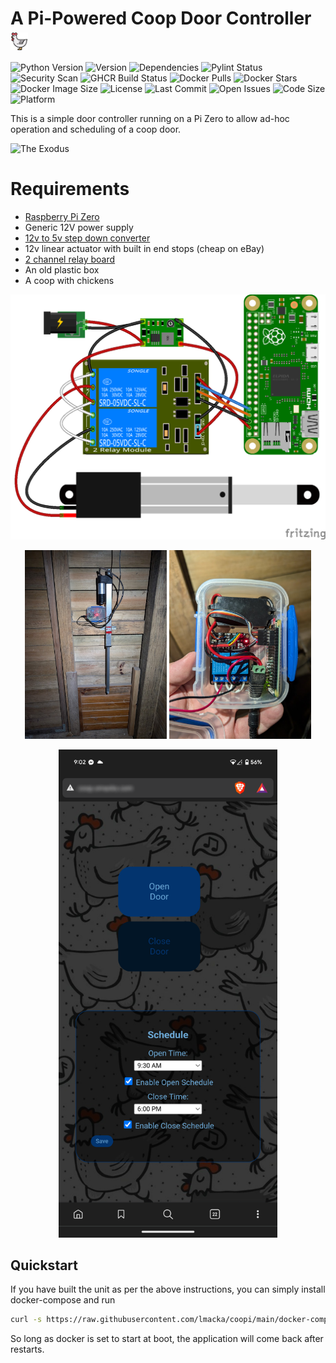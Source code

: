 # A Pi-Powered Coop Door Controller <img src="coopi/static/favicon.png" alt="favicon" style="height: 1em; vertical-align: middle;">

![Python Version](https://img.shields.io/badge/python-3.11-blue)
![Version](https://img.shields.io/github/v/release/lmacka/coopi)
![Dependencies](https://img.shields.io/librariesio/github/lmacka/coopi)
![Pylint Status](https://github.com/lmacka/coopi/actions/workflows/pylint.yml/badge.svg)
![Security Scan](https://github.com/lmacka/coopi/actions/workflows/security-scan.yml/badge.svg)
![GHCR Build Status](https://github.com/lmacka/coopi/actions/workflows/docker-build.yml/badge.svg)
![Docker Pulls](https://img.shields.io/docker/pulls/lmacka/coopi)
![Docker Stars](https://img.shields.io/docker/stars/lmacka/coopi)
![Docker Image Size](https://img.shields.io/docker/image-size/lmacka/coopi/latest)
![License](https://img.shields.io/github/license/lmacka/coopi)
![Last Commit](https://img.shields.io/github/last-commit/lmacka/coopi)
![Open Issues](https://img.shields.io/github/issues/lmacka/coopi)
![Code Size](https://img.shields.io/github/languages/code-size/lmacka/coopi)
![Platform](https://img.shields.io/badge/platform-raspberry%20pi-C51A4A)


This is a simple door controller running on a Pi Zero to allow ad-hoc operation and scheduling of a coop door.

![The Exodus](doc/img/the_exodus.gif)


# Requirements
 - [Raspberry Pi Zero](https://core-electronics.com.au/raspberry-pi-zero-w-wireless.html)
 - Generic 12V power supply
 - [12v to 5v step down converter](https://core-electronics.com.au/buck-converter-6-20v-to-5v-3a.html)
 - 12v linear actuator with built in end stops (cheap on eBay)
 - [2 channel relay board](https://core-electronics.com.au/5v-2-channel-relay-module-10a.html)
 - An old plastic box
 - A coop with chickens


![Circuit design](doc/img/sketch.png)

<p align="center">
  <a href="doc/img/door.jpg"><img src="doc/img/door.jpg" alt="Finished installation" width="45%"/></a>
  <a href="doc/img/controller.jpg"><img src="doc/img/controller.jpg" alt="Controller" width="45%"/></a>
</p>

<p align="center">
  <img src="doc/img/screenshot.png" alt="UI" style="width: 350px;"/>
</p>


## Quickstart
If you have built the unit as per the above instructions, you can simply install docker-compose and run
```bash
curl -s https://raw.githubusercontent.com/lmacka/coopi/main/docker-compose.yaml | docker-compose -f - up -d
```

So long as docker is set to start at boot, the application will come back after restarts.


